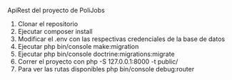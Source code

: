 ApiRest del proyecto de PoliJobs

1. Clonar el repositorio
2. Ejecutar composer install
3. Modificar el .env con las respectivas credenciales de la base de datos
4. Ejecutar php bin/console make:migration
5. Ejecutar php bin/console doctrine:migrations:migrate
6. Correr el proyecto con php -S 127.0.0.1:8000 -t public/
6. Para ver las rutas disponibles php bin/console debug:router

